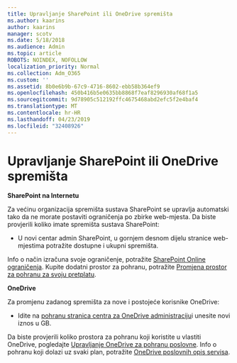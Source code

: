 ```yaml
---
title: Upravljanje SharePoint ili OneDrive spremišta
ms.author: kaarins
author: kaarins
manager: scotv
ms.date: 5/18/2018
ms.audience: Admin
ms.topic: article
ROBOTS: NOINDEX, NOFOLLOW
localization_priority: Normal
ms.collection: Adm_O365
ms.custom: ''
ms.assetid: 8b0e6b9b-67c9-4716-8602-ebb58b364ef9
ms.openlocfilehash: 450b416b5e0635bb8868f7eaf8296930af68f1a5
ms.sourcegitcommit: 9d78905c512192ffc4675468abd2efc5f2e4baf4
ms.translationtype: MT
ms.contentlocale: hr-HR
ms.lasthandoff: 04/23/2019
ms.locfileid: "32408926"
---
```

# <a name="manage-your-sharepoint-or-onedrive-storage"></a>Upravljanje SharePoint ili OneDrive spremišta

 **SharePoint na Internetu**
  
Za većinu organizacija spremišta sustava SharePoint se upravlja automatski tako da ne morate postaviti ograničenja po zbirke web-mjesta. Da biste provjerili koliko imate spremišta sustava SharePoint:
  
- U novi centar admin SharePoint, u gornjem desnom dijelu stranice web-mjestima potražite dostupne i ukupni spremišta.
    
Info o način izračuna svoje ograničenje, potražite [SharePoint Online ograničenja](https://go.microsoft.com/fwlink/p/?LinkID=856113). Kupite dodatni prostor za pohranu, potražite [Promjena prostor za pohranu za svoju pretplatu](https://go.microsoft.com/fwlink/?linkid=866428).
  
 **OneDrive**
  
Za promjenu zadanog spremišta za nove i postojeće korisnike OneDrive:
  
- Idite na [pohranu stranica centra za OneDrive administraciju](https://admin.onedrive.com/?v=StorageSettings)i unesite novi iznos u GB.
    
Da biste provjerili koliko prostora za pohranu koji koristite u vlastiti OneDrive, pogledajte [Upravljanje OneDrive za pohranu poslovne](https://go.microsoft.com/fwlink/?linkid=866429). Info o pohranu koji dolazi uz svaki plan, potražite [OneDrive poslovnih opis servisa](https://go.microsoft.com/fwlink/p/?LinkID=826071).
  

